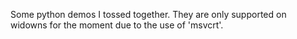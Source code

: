 Some python demos I tossed together.  They are only supported on widowns for the moment due to the use of 'msvcrt'.
